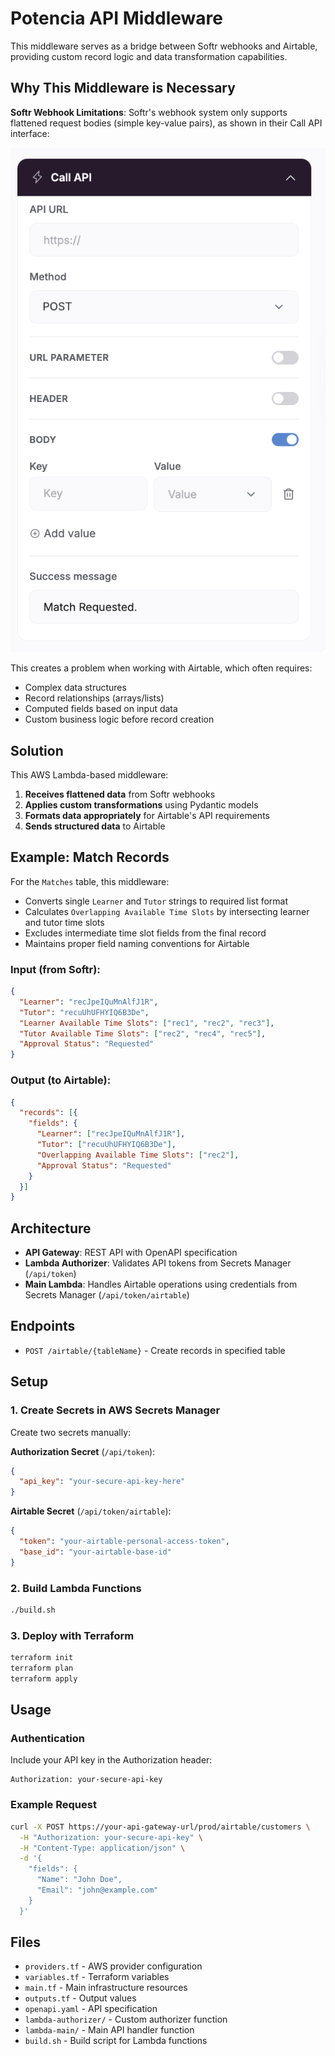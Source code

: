 # Potencia API Middleware

This middleware serves as a bridge between Softr webhooks and Airtable, providing custom record logic and data transformation capabilities.

## Why This Middleware is Necessary

**Softr Webhook Limitations**: Softr's webhook system only supports flattened request bodies (simple key-value pairs), as shown in their Call API interface:

![Softr Webhook Interface](imgs/softr_webhook.png)

This creates a problem when working with Airtable, which often requires:

- Complex data structures
- Record relationships (arrays/lists)  
- Computed fields based on input data
- Custom business logic before record creation

## Solution

This AWS Lambda-based middleware:

1. **Receives flattened data** from Softr webhooks
2. **Applies custom transformations** using Pydantic models
3. **Formats data appropriately** for Airtable's API requirements
4. **Sends structured data** to Airtable

## Example: Match Records

For the `Matches` table, this middleware:

- Converts single `Learner` and `Tutor` strings to required list format
- Calculates `Overlapping Available Time Slots` by intersecting learner and tutor time slots
- Excludes intermediate time slot fields from the final record
- Maintains proper field naming conventions for Airtable

### Input (from Softr):
```json
{
  "Learner": "recJpeIQuMnAlfJ1R",
  "Tutor": "recuUhUFHYIQ6B3De", 
  "Learner Available Time Slots": ["rec1", "rec2", "rec3"],
  "Tutor Available Time Slots": ["rec2", "rec4", "rec5"],
  "Approval Status": "Requested"
}
```

### Output (to Airtable):
```json
{
  "records": [{
    "fields": {
      "Learner": ["recJpeIQuMnAlfJ1R"],
      "Tutor": ["recuUhUFHYIQ6B3De"],
      "Overlapping Available Time Slots": ["rec2"],
      "Approval Status": "Requested"
    }
  }]
}
```

## Architecture

- **API Gateway**: REST API with OpenAPI specification
- **Lambda Authorizer**: Validates API tokens from Secrets Manager (`/api/token`)
- **Main Lambda**: Handles Airtable operations using credentials from Secrets Manager (`/api/token/airtable`)

## Endpoints

- `POST /airtable/{tableName}` - Create records in specified table

## Setup

### 1. Create Secrets in AWS Secrets Manager

Create two secrets manually:

**Authorization Secret** (`/api/token`):
```json
{
  "api_key": "your-secure-api-key-here"
}
```

**Airtable Secret** (`/api/token/airtable`):
```json
{
  "token": "your-airtable-personal-access-token",
  "base_id": "your-airtable-base-id"
}
```

### 2. Build Lambda Functions

```bash
./build.sh
```

### 3. Deploy with Terraform

```bash
terraform init
terraform plan
terraform apply
```

## Usage

### Authentication

Include your API key in the Authorization header:
```
Authorization: your-secure-api-key
```

### Example Request

```bash
curl -X POST https://your-api-gateway-url/prod/airtable/customers \
  -H "Authorization: your-secure-api-key" \
  -H "Content-Type: application/json" \
  -d '{
    "fields": {
      "Name": "John Doe",
      "Email": "john@example.com"
    }
  }'
```

## Files

- `providers.tf` - AWS provider configuration
- `variables.tf` - Terraform variables
- `main.tf` - Main infrastructure resources
- `outputs.tf` - Output values
- `openapi.yaml` - API specification
- `lambda-authorizer/` - Custom authorizer function
- `lambda-main/` - Main API handler function
- `build.sh` - Build script for Lambda functions